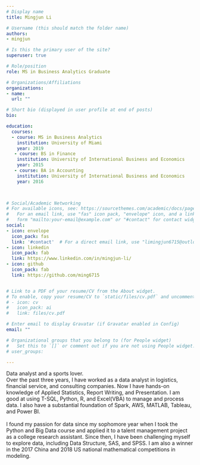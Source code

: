 ```yaml
---
# Display name
title: Mingjun Li

# Username (this should match the folder name)
authors:
- mingjun

# Is this the primary user of the site?
superuser: true

# Role/position
role: MS in Business Analytics Graduate

# Organizations/Affiliations
organizations:
- name: 
  url: ""

# Short bio (displayed in user profile at end of posts)
bio: 

education:
  courses:
  - course: MS in Business Analytics
    institution: University of Miami
    year: 2019
   - course: BS in Finance
    institution: University of International Business and Economics
    year: 2015
   - course: BA in Accounting
    institution: University of International Business and Economics
    year: 2016
   


# Social/Academic Networking
# For available icons, see: https://sourcethemes.com/academic/docs/page-builder/#icons
#   For an email link, use "fas" icon pack, "envelope" icon, and a link in the
#   form "mailto:your-email@example.com" or "#contact" for contact widget.
social:
- icon: envelope
  icon_pack: fas
  link: '#contact'  # For a direct email link, use "limingjun6715@outlook.com".
- icon: linkedin
  icon_pack: fab
  link: https://www.linkedin.com/in/mingjun-li/
- icon: github
  icon_pack: fab
  link: https://github.com/ming6715


# Link to a PDF of your resume/CV from the About widget.
# To enable, copy your resume/CV to `static/files/cv.pdf` and uncomment the lines below.
# - icon: cv
#   icon_pack: ai
#   link: files/cv.pdf

# Enter email to display Gravatar (if Gravatar enabled in Config)
email: ""

# Organizational groups that you belong to (for People widget)
#   Set this to `[]` or comment out if you are not using People widget.
# user_groups: 

---
```

Data analyst and a sports lover.
<br/>
Over the past three years, I have worked as a data analyst in logistics, financial service, and consulting companies. Now I have hands-on knowledge of Applied Statistics, Report Writing, and Presentation. I am good at using T-SQL, Python, R, and Excel(VBA) to manage and process data. I also have a substantial foundation of Spark, AWS, MATLAB, Tableau, and Power BI.  
<br/>
I found my passion for data since my sophomore year when I took the Python and Big Data course and applied it to a talent management project as a college research assistant. Since then, I have been challenging myself to explore data, including Data Structure, SAS, and SPSS. I am also a winner in the 2017 China and 2018 US national mathematical competitions in modeling.

